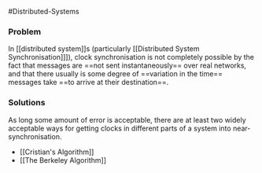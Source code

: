 #Distributed-Systems 

### Problem
In [[distributed system]]s (particularly [[Distributed System Synchronisation]]]), clock synchronisation is not completely possible by the fact that messages are ==not sent instantaneously== over real networks, and that there usually is some degree of ==variation in the time== messages take ==to arrive at their destination==.

### Solutions
As long some amount of error is acceptable, there are at least two widely acceptable ways for getting clocks in different parts of a system into near-synchronisation.
- [[Cristian's Algorithm]]
- [[The Berkeley Algorithm]]